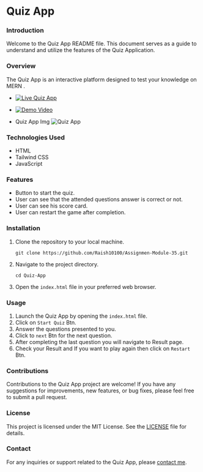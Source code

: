 # **Quiz App**

### Introduction
Welcome to the Quiz App README file. This document serves as a guide to understand and utilize the features of the Quiz Application.

### Overview
The Quiz App is an interactive platform designed to test your knowledge on MERN .

- [![Live Quiz App](https://img.shields.io/badge/Live_Quiz_App-Start_Now-blue?style=flat-square&logoWidth=0&logoHeight=40&labelFontSize=16)](https://mern-quiz-raishforge.netlify.app/)

- [![Demo Video](https://img.shields.io/badge/Overview_Video-Click_Here-red?style=flat-square&logoWidth=0&logoHeight=0&labelFontSize=16)](https://res.cloudinary.com/deodsnio3/video/upload/v1715655414/Quiz_App._yldcxx.mp4)

- Quiz App Img
     ![Quiz App](https://res.cloudinary.com/deodsnio3/image/upload/v1715660947/Quiz_app_thumbnail_oqfqp0.png)

### Technologies Used

- HTML
- Tailwind CSS
- JavaScript


### Features

- Button to start the quiz.
- User can see that the attended questions answer is correct or not.
- User can see his score card.
- User can restart the game after completion.


### Installation
1. Clone the repository to your local machine.
   ```
   git clone https://github.com/Raish10100/Assignmen-Module-35.git
   ```
2. Navigate to the project directory.
   ```
   cd Quiz-App
   ```
3. Open the `index.html` file in your preferred web browser.

### Usage
1. Launch the Quiz App by opening the `index.html` file.
2. Click on `Start Quiz` Btn.
3. Answer the questions presented to you.
4. Click to `next` Btn for the next question.
5. After completing the last question you will navigate to Result page.
6. Check your Result and If you want to play again then click on `Restart` Btn.

### Contributions
Contributions to the Quiz App project are welcome! If you have any suggestions for improvements, new features, or bug fixes, please feel free to submit a pull request.

### License
This project is licensed under the MIT License. See the [LICENSE](https://github.com/Raish10100/Assignmen-Module-35/blob/main/LICENSE) file for details.

### Contact
For any inquiries or support related to the Quiz App, please [contact me](https://linktr.ee/Raish101001).

